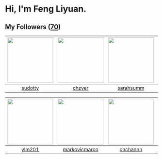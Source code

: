 # Hi, I'm Feng Liyuan.

## My Followers ([70](https://github.com/SunRunAway?tab=followers))

| <img src="https://avatars1.githubusercontent.com/u/4898483?v=4" width="150" height="150" /> | <img src="https://avatars0.githubusercontent.com/u/1464115?v=4" width="150" height="150" /> | <img src="https://avatars2.githubusercontent.com/u/5827851?v=4" width="150" height="150" /> | <img src="https://avatars1.githubusercontent.com/u/2445111?v=4" width="150" height="150" /> |
| :-----------------------------------------------------------------------------------------: | :-----------------------------------------------------------------------------------------: | :-----------------------------------------------------------------------------------------: | :-----------------------------------------------------------------------------------------: |
|                            [sudotty](https://github.com/sudotty)                            |                             [chzyer](https://github.com/chzyer)                             |                          [sarahsumm](https://github.com/sarahsumm)                          |                           [hyperpro](https://github.com/hyperpro)                           |

| <img src="https://avatars3.githubusercontent.com/u/588162?v=4" width="150" height="150" /> | <img src="https://avatars2.githubusercontent.com/u/52882128?v=4" width="150" height="150" /> | <img src="https://avatars3.githubusercontent.com/u/4281540?v=4" width="150" height="150" /> | <img src="https://avatars2.githubusercontent.com/u/35111?v=4" width="150" height="150" /> |
| :----------------------------------------------------------------------------------------: | :------------------------------------------------------------------------------------------: | :-----------------------------------------------------------------------------------------: | :---------------------------------------------------------------------------------------: |
|                             [ylm201](https://github.com/ylm201)                            |                       [markovicmarco](https://github.com/markovicmarco)                      |                           [chchannn](https://github.com/chchannn)                           |                            [why404](https://github.com/why404)                            |
